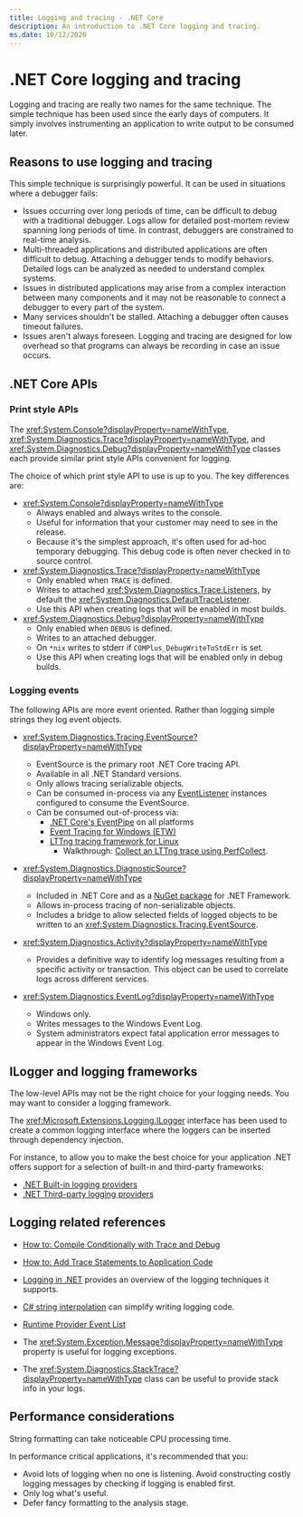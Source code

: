 ```yaml
---
title: Logging and tracing - .NET Core
description: An introduction to .NET Core logging and tracing.
ms.date: 10/12/2020
---
```

# .NET Core logging and tracing

Logging and tracing are really two names for the same technique. The simple technique has been used since the early days of computers. It simply involves instrumenting an application to write output to be consumed later.

## Reasons to use logging and tracing

This simple technique is surprisingly powerful. It can be used in situations where a debugger fails:

- Issues occurring over long periods of time, can be difficult to debug with a traditional debugger. Logs allow for detailed post-mortem review spanning long periods of time. In contrast, debuggers are constrained to real-time analysis.
- Multi-threaded applications and distributed applications are often difficult to debug.  Attaching a debugger tends to modify behaviors. Detailed logs can be analyzed as needed to understand complex systems.
- Issues in distributed applications may arise from a complex interaction between many components and it may not be reasonable to connect a debugger to every part of the system.
- Many services shouldn't be stalled. Attaching a debugger often causes timeout failures.
- Issues aren't always foreseen. Logging and tracing are designed for low overhead so that programs can always be recording in case an issue occurs.

## .NET Core APIs

### Print style APIs

The <xref:System.Console?displayProperty=nameWithType>, <xref:System.Diagnostics.Trace?displayProperty=nameWithType>, and <xref:System.Diagnostics.Debug?displayProperty=nameWithType> classes each provide similar print style APIs convenient for logging.

The choice of which print style API to use is up to you. The key differences are:

- <xref:System.Console?displayProperty=nameWithType>
  - Always enabled and always writes to the console.
  - Useful for information that your customer may need to see in the release.
  - Because it's the simplest approach, it's often used for ad-hoc temporary debugging. This debug code is often never checked in to source control.
- <xref:System.Diagnostics.Trace?displayProperty=nameWithType>
  - Only enabled when `TRACE` is defined.
  - Writes to attached <xref:System.Diagnostics.Trace.Listeners>, by default the <xref:System.Diagnostics.DefaultTraceListener>.
  - Use this API when creating logs that will be enabled in most builds.
- <xref:System.Diagnostics.Debug?displayProperty=nameWithType>
  - Only enabled when `DEBUG` is defined.
  - Writes to an attached debugger.
  - On `*nix` writes to stderr if `COMPlus_DebugWriteToStdErr` is set.
  - Use this API when creating logs that will be enabled only in debug builds.

### Logging events

The following APIs are more event oriented. Rather than logging simple strings they log event objects.

- <xref:System.Diagnostics.Tracing.EventSource?displayProperty=nameWithType>
  - EventSource is the primary root .NET Core tracing API.
  - Available in all .NET Standard versions.
  - Only allows tracing serializable objects.
  - Can be consumed in-process via any [EventListener](xref:System.Diagnostics.Tracing.EventListener) instances configured to consume the EventSource.
  - Can be consumed out-of-process via:
    - [.NET Core's EventPipe](./eventpipe.md) on all platforms
    - [Event Tracing for Windows (ETW)](/windows/win32/etw/event-tracing-portal)
    - [LTTng tracing framework for Linux](https://lttng.org/)
      - Walkthrough: [Collect an LTTng trace using PerfCollect](trace-perfcollect-lttng.md).

- <xref:System.Diagnostics.DiagnosticSource?displayProperty=nameWithType>
  - Included in .NET Core and as a [NuGet package](https://www.nuget.org/packages/System.Diagnostics.DiagnosticSource) for .NET Framework.
  - Allows in-process tracing of non-serializable objects.
  - Includes a bridge to allow selected fields of logged objects to be written to an <xref:System.Diagnostics.Tracing.EventSource>.

- <xref:System.Diagnostics.Activity?displayProperty=nameWithType>
  - Provides a definitive way to identify log messages resulting from a specific activity or transaction. This object can be used to correlate logs across different services.

- <xref:System.Diagnostics.EventLog?displayProperty=nameWithType>
  - Windows only.
  - Writes messages to the Windows Event Log.
  - System administrators expect fatal application error messages to appear in the Windows Event Log.

## ILogger and logging frameworks

The low-level APIs may not be the right choice for your logging needs. You may want to consider a logging framework.

The <xref:Microsoft.Extensions.Logging.ILogger> interface has been used to create a common logging interface where the loggers can be inserted through dependency injection.

For instance, to allow you to make the best choice for your application .NET offers support for a selection of built-in and third-party frameworks:

- [.NET Built-in logging providers](../extensions/logging-providers.md#built-in-logging-providers)
- [.NET Third-party logging providers](../extensions/logging-providers.md#third-party-logging-providers)

## Logging related references

- [How to: Compile Conditionally with Trace and Debug](../../framework/debug-trace-profile/how-to-compile-conditionally-with-trace-and-debug.md)

- [How to: Add Trace Statements to Application Code](../../framework/debug-trace-profile/how-to-add-trace-statements-to-application-code.md)

- [Logging in .NET](../extensions/logging.md) provides an overview of the logging techniques it supports.

- [C# string interpolation](../../csharp/language-reference/tokens/interpolated.md) can simplify writing logging code.

- [Runtime Provider Event List](../../fundamentals/diagnostics/runtime-events.md)

- The <xref:System.Exception.Message?displayProperty=nameWithType> property is useful for logging exceptions.

- The <xref:System.Diagnostics.StackTrace?displayProperty=nameWithType> class can be useful to provide stack info in your logs.

## Performance considerations

String formatting can take noticeable CPU processing time.

In performance critical applications, it's recommended that you:

- Avoid lots of logging when no one is listening. Avoid constructing costly logging messages by checking if logging is enabled first.
- Only log what's useful.
- Defer fancy formatting to the analysis stage.

